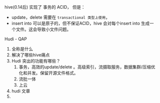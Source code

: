 hive(0.14后) 实现了 事务的 ACID， 但是：

- update，delete 需要在 `transactional 类型上使用`，
- insert into 可以是原子的，但不保证ACID，hive 会对每个insert into 生成一个文件。这会导致小文件问题。

Hudi - QAP

1. 全称是什么
2. 解决了哪些hive痛点
3. Hudi 突出的功能有哪些？
	1. 事务，高效的update/delete 。高级索引，流摄取服务，数据集群/压缩优化和并发。保留开源文件格式。
	2. 流批一体
	3. 上云
4. hudi 文章
1. 